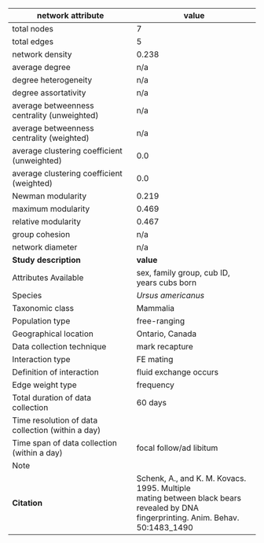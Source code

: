 network attribute|value
---|---
total nodes|7
total edges|5
network density|0.238
average degree|n/a
degree heterogeneity|n/a
degree assortativity|n/a
average betweenness centrality (unweighted)|n/a
average betweenness centrality (weighted)|n/a
average clustering coefficient (unweighted)|0.0
average clustering coefficient (weighted)|0.0
Newman modularity|0.219
maximum modularity|0.469
relative modularity|0.467
group cohesion|n/a
network diameter|n/a
**Study description**|**value**
Attributes Available|sex, family group, cub ID, years cubs born
Species|*Ursus americanus*
Taxonomic class|Mammalia
Population type|free-ranging
Geographical location|Ontario, Canada
Data collection technique|mark recapture
Interaction type|FE mating
Definition of interaction|fluid exchange occurs
Edge weight type|frequency
Total duration of data collection|60 days
Time resolution of data collection (within a day)|
Time span of data collection (within a day)|focal follow/ad libitum
Note|
**Citation** | Schenk, A., and K. M. Kovacs. 1995. Multiple <br> mating between black bears revealed by DNA <br> fingerprinting. Anim. Behav. 50:1483_1490